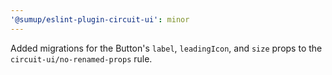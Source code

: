 ```yaml
---
'@sumup/eslint-plugin-circuit-ui': minor
---
```


Added migrations for the Button's `label`, `leadingIcon`, and `size` props to the `circuit-ui/no-renamed-props` rule.
